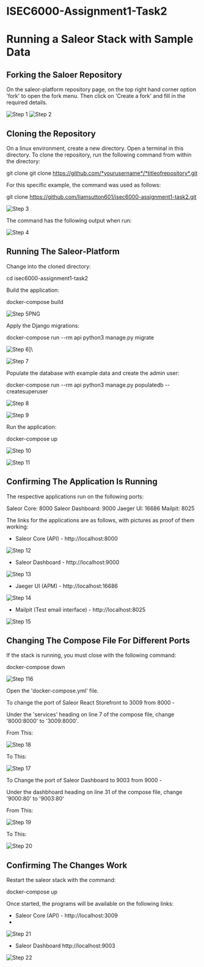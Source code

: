 # ISEC6000-Assignment1-Task2

# Running a Saleor Stack with Sample Data

## **Forking the Saloer Repository**

On the saleor-platform repository page, on the top right hand corner option 'fork' to open the fork menu. Then click on 'Create a fork' and fill in the required details. 

![Step 1](https://github.com/liamsutton601/isec6000-assignment1-task2/assets/130027096/b1425164-0926-4d52-88a5-1cb972d630f3) ![Step 2](https://github.com/liamsutton601/isec6000-assignment1-task2/assets/130027096/41a6007b-6362-40dd-81f3-602a7185cd9e)

## **Cloning the Repository**

On a linux environment, create a new directory. Open a terminal in this directory. 
To clone the repository, run the following command from within the directory: 

git clone git clone https://github.com/*yourusername*/*titleofrepository*.git

For this specific example, the command was used as follows:

git clone https://github.com/liamsutton601/isec6000-assignment1-task2.git

![Step 3](https://github.com/liamsutton601/isec6000-assignment1-task2/assets/130027096/01f2e990-bf4c-4f96-a843-4f83399b10d6)

The command has the following output when run: 

![Step 4](https://github.com/liamsutton601/isec6000-assignment1-task2/assets/130027096/bd0d619d-8ea6-4dfa-83d1-6e9d4f4c5fd6)

## **Running The Saleor-Platform**

Change into the cloned directory:

cd isec6000-assignment1-task2

Build the application:

docker-compose build

![Step 5PNG](https://github.com/liamsutton601/isec6000-assignment1-task2/assets/130027096/a71614ea-fee0-4939-a7f3-7665cd0b1925)

Apply the Django migrations: 

docker-compose run --rm api python3 manage.py migrate

![Step 6](https://github.com/liamsutton601/isec6000-assignment1-task2/assets/130027096/42ee3cbe-43f5-4a7b-9e1f-740f823cc011)]\

![Step 7](https://github.com/liamsutton601/isec6000-assignment1-task2/assets/130027096/551e100a-3898-47ce-a096-aba32c7df750)

Populate the database with example data and create the admin user:

docker-compose run --rm api python3 manage.py populatedb --createsuperuser

![Step 8](https://github.com/liamsutton601/isec6000-assignment1-task2/assets/130027096/d2bc696d-37cf-4fa4-8016-c187705453d4)

![Step 9](https://github.com/liamsutton601/isec6000-assignment1-task2/assets/130027096/8dc56969-e955-497d-bffc-2714bb86aba2)

Run the application:

docker-compose up

![Step 10](https://github.com/liamsutton601/isec6000-assignment1-task2/assets/130027096/06790765-48bb-4ac7-a1f0-9a14f34ca2fb)

![Step 11](https://github.com/liamsutton601/isec6000-assignment1-task2/assets/130027096/b003b07f-ab75-4690-ad94-5242b27ba059)

## **Confirming The Application Is Running**

The respective applications run on the following ports:

Saleor Core: 8000
Saleor Dashboard: 9000
Jaeger UI: 16686
Mailpit: 8025

The links for the applications are as follows, with pictures as proof of them working: 

- Saleor Core (API) - http://localhost:8000

![Step 12](https://github.com/liamsutton601/isec6000-assignment1-task2/assets/130027096/493eb2b2-24ce-405b-9455-f1aa3585ae67)

 
- Saleor Dashboard - http://localhost:9000

![Step 13](https://github.com/liamsutton601/isec6000-assignment1-task2/assets/130027096/8f612623-286d-48f3-bed0-6250687e211f)


- Jaeger UI (APM) - http://localhost:16686

![Step 14](https://github.com/liamsutton601/isec6000-assignment1-task2/assets/130027096/69ac84d1-c780-4b7d-9073-22d9919624eb)

 
- Mailpit (Test email interface) - http://localhost:8025

![Step 15](https://github.com/liamsutton601/isec6000-assignment1-task2/assets/130027096/2743df74-31b3-44a4-be14-05e28edaef11)
  

## **Changing The Compose File For Different Ports**

If the stack is running, you must close with the following command:

docker-compose down

![Step 116](https://github.com/liamsutton601/isec6000-assignment1-task2/assets/130027096/56cf8c29-e681-454b-9369-aceb4fda86c5)

Open the 'docker-compose.yml' file. 

To change the port of Saleor React Storefront to 3009 from 8000 - 

Under the 'services' heading on line 7 of the compose file, change  '8000:8000' to '3009:8000'.

From This:

![Step 18](https://github.com/liamsutton601/isec6000-assignment1-task2/assets/130027096/ea9c240e-a9a3-46bf-8ad6-1718fc2b4a4f)


To This:

![Step 17](https://github.com/liamsutton601/isec6000-assignment1-task2/assets/130027096/5158babc-1861-4513-aef2-ff41f436885e)

To Change the port of Saleor Dashboard to 9003 from 9000 - 

Under the dashbhoard heading on line 31 of the compose file, change '9000:80' to '9003:80'

From This:

![Step 19](https://github.com/liamsutton601/isec6000-assignment1-task2/assets/130027096/389bef9e-ae99-4e3d-9461-d597aac106b5)


To This:

![Step 20](https://github.com/liamsutton601/isec6000-assignment1-task2/assets/130027096/80b5b51c-73bb-4df2-8f59-a269c7e2b766)


## **Confirming The Changes Work**

Restart the saleor stack with the command:

docker-compose up

Once started, the programs will be available on the following links:

- Saleor Core (API) - http://localhost:3009
- 
![Step 21](https://github.com/liamsutton601/isec6000-assignment1-task2/assets/130027096/ae8c6b89-9504-417f-98f8-6f8474dec13a)

- Saleor Dashboard http://localhost:9003

![Step 22](https://github.com/liamsutton601/isec6000-assignment1-task2/assets/130027096/579ca6e7-a0a8-40d2-bc66-ab7e5c174574)


